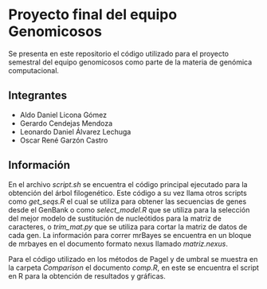# Proyecto final del equipo Genomicosos
Se presenta en este repositorio el código utilizado para el proyecto semestral del equipo genomicosos como parte de la materia de genómica computacional. 

## Integrantes
- Aldo Daniel Licona Gómez
- Gerardo Cendejas Mendoza
- Leonardo Daniel Álvarez Lechuga
- Oscar René Garzón Castro

## Información

<p align="justify">

En el archivo _script.sh_ se encuentra el código principal ejecutado para la obtención del árbol filogenético. Este código a su vez llama otros scripts como _get_seqs.R_ el cual se utiliza para obtener las secuencias de genes desde el GenBank o como _select_model.R_ que se utiliza para la selección del mejor modelo de sustitución de nucleótidos para la matriz de caracteres, o _trim_mat.py_ que se utiliza para cortar la matriz de datos de cada gen. La información para correr mrBayes se encuentra en un bloque de mrbayes en el documento formato nexus llamado _matriz.nexus_.

Para el código utilizado en los métodos de Pagel y de umbral se muestra en la carpeta _Comparison_ el documento _comp.R_, en este se encuentra el script en R para la obtención de resultados y gráficas.

</p>
